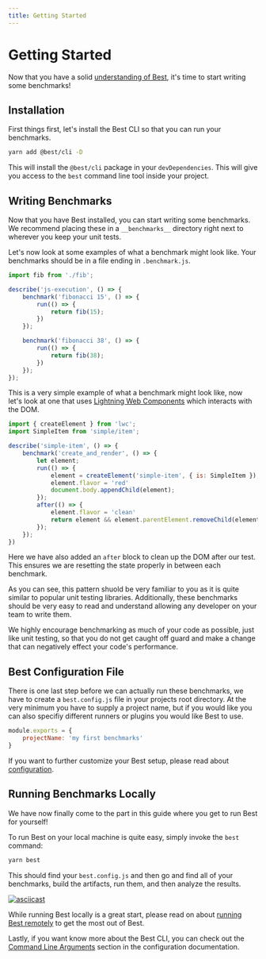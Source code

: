 ```yaml
---
title: Getting Started
---
```


# Getting Started
Now that you have a solid [understanding of Best](/guide/introduction), it's time to start writing some benchmarks!

## Installation
First things first, let's install the Best CLI so that you can run your benchmarks.
```sh
yarn add @best/cli -D
```
This will install the `@best/cli` package in your `devDependencies`. This will give you access to the `best` command line tool inside your project.

## Writing Benchmarks
Now that you have Best installed, you can start writing some benchmarks. We recommend placing these in a `__benchmarks__` directory right next to wherever you keep your unit tests.

Let's now look at some examples of what a benchmark might look like. Your benchmarks should be in a file ending in `.benchmark.js`.

```js
import fib from './fib';

describe('js-execution', () => {
    benchmark('fibonacci 15', () => {
        run(() => {
            return fib(15);
        })
    });

    benchmark('fibonacci 38', () => {
        run(() => {
            return fib(38);
        })
    });
});
```

This is a very simple example of what a benchmark might look like, now let's look at one that uses [Lightning Web Components](https://lwc.dev) which interacts with the DOM.

```js
import { createElement } from 'lwc';
import SimpleItem from 'simple/item';

describe('simple-item', () => {
    benchmark('create_and_render', () => {
        let element;
        run(() => {
            element = createElement('simple-item', { is: SimpleItem });
            element.flavor = 'red'
            document.body.appendChild(element);
        });
        after(() => {
            element.flavor = 'clean'
            return element && element.parentElement.removeChild(element);
        });
    });
})
```

Here we have also added an `after` block to clean up the DOM after our test. This ensures we are resetting the state properly in between each benchmark.

As you can see, this pattern shuold be very familiar to you as it is quite similar to popular unit testing libraries. Additionally, these benchmarks should be very easy to read and understand allowing any developer on your team to write them.

We highly encourage benchmarking as much of your code as possible, just like unit testing, so that you do not get caught off guard and make a change that can negatively effect your code's performance.

## Best Configuration File
There is one last step before we can actually run these benchmarks, we have to create a `best.config.js` file in your projects root directory. At the very minimum you have to supply a project name, but if you would like you can also specifiy different runners or plugins you would like Best to use.

```js
module.exports = {
    projectName: 'my first benchmarks'
}
```

If you want to further customize your Best setup, please read about [configuration](/guide/configuration#best-configuration).

## Running Benchmarks Locally
We have now finally come to the part in this guide where you get to run Best for yourself!

To run Best on your local machine is quite easy, simply invoke the `best` command:
```sh
yarn best
```
This should find your `best.config.js` and then go and find all of your benchmarks, build the artifacts, run them, and then analyze the results.

[![asciicast](https://asciinema.org/a/158780.png)](https://asciinema.org/a/158780)

While running Best locally is a great start, please read on about [running Best remotely](/guide/running-remotely) to get the most out of Best.

Lastly, if you want know more about the Best CLI, you can check out the [Command Line Arguments](/guide/configuration#command-line-argumemnts) section in the configuration documentation.